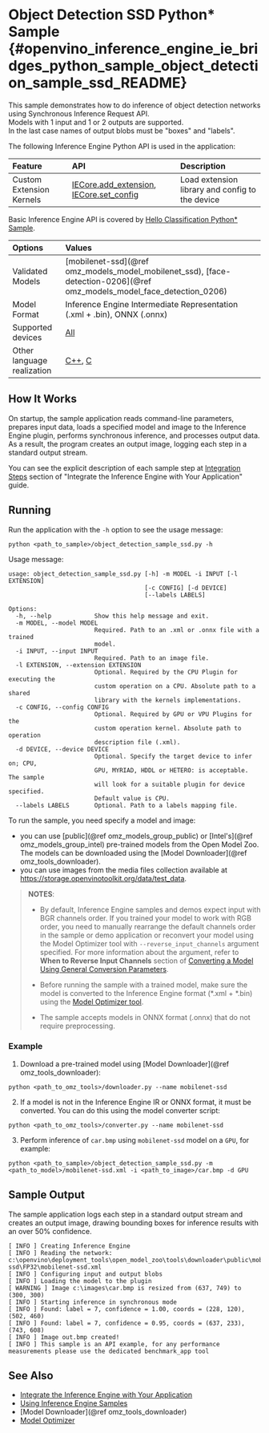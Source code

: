 # Object Detection SSD Python* Sample {#openvino_inference_engine_ie_bridges_python_sample_object_detection_sample_ssd_README}

This sample demonstrates how to do inference of object detection networks using Synchronous Inference Request API.  
Models with 1 input and 1 or 2 outputs are supported.  
In the last case names of output blobs must be "boxes" and "labels".

The following Inference Engine Python API is used in the application:

| Feature                  | API                                                                                                                         | Description                                           |
| :----------------------- | :-------------------------------------------------------------------------------------------------------------------------- | :---------------------------------------------------- |
| Custom Extension Kernels | [IECore.add_extension], [IECore.set_config]                                                                                 | Load extension library and config to the device       |

Basic Inference Engine API is covered by [Hello Classification Python* Sample](../hello_classification/README.md).

| Options                    | Values                                                                                                                                                                                                                                                                                |
| :------------------------- | :------------------------------------------------------------------------------------------------------------------------------------------------------------------------------------------------------------------------------------------------------------------------------------ |
| Validated Models           | [mobilenet-ssd](@ref omz_models_model_mobilenet_ssd), [face-detection-0206](@ref omz_models_model_face_detection_0206) |
| Model Format               | Inference Engine Intermediate Representation (.xml + .bin), ONNX (.onnx) |
| Supported devices          | [All](../../../docs/IE_DG/supported_plugins/Supported_Devices.md) |
| Other language realization | [C++](../../../samples/cpp/object_detection_sample_ssd/README.md), [C](../../c/object_detection_sample_ssd/README.md) |

## How It Works

On startup, the sample application reads command-line parameters, prepares input data, loads a specified model and image to the Inference Engine plugin, performs synchronous inference, and processes output data.  
As a result, the program creates an output image, logging each step in a standard output stream.

You can see the explicit description of
each sample step at [Integration Steps](../../../docs/IE_DG/Integrate_with_customer_application_new_API.md) section of "Integrate the Inference Engine with Your Application" guide.

## Running

Run the application with the `-h` option to see the usage message:

```
python <path_to_sample>/object_detection_sample_ssd.py -h
```

Usage message:

```
usage: object_detection_sample_ssd.py [-h] -m MODEL -i INPUT [-l EXTENSION]
                                      [-c CONFIG] [-d DEVICE]
                                      [--labels LABELS]

Options:
  -h, --help            Show this help message and exit.
  -m MODEL, --model MODEL
                        Required. Path to an .xml or .onnx file with a trained
                        model.
  -i INPUT, --input INPUT
                        Required. Path to an image file.
  -l EXTENSION, --extension EXTENSION
                        Optional. Required by the CPU Plugin for executing the
                        custom operation on a CPU. Absolute path to a shared
                        library with the kernels implementations.
  -c CONFIG, --config CONFIG
                        Optional. Required by GPU or VPU Plugins for the
                        custom operation kernel. Absolute path to operation
                        description file (.xml).
  -d DEVICE, --device DEVICE
                        Optional. Specify the target device to infer on; CPU,
                        GPU, MYRIAD, HDDL or HETERO: is acceptable. The sample
                        will look for a suitable plugin for device specified.
                        Default value is CPU.
  --labels LABELS       Optional. Path to a labels mapping file.
```

To run the sample, you need specify a model and image:

- you can use [public](@ref omz_models_group_public) or [Intel's](@ref omz_models_group_intel) pre-trained models from the Open Model Zoo. The models can be downloaded using the [Model Downloader](@ref omz_tools_downloader).
- you can use images from the media files collection available at https://storage.openvinotoolkit.org/data/test_data.

> **NOTES**:
>
> - By default, Inference Engine samples and demos expect input with BGR channels order. If you trained your model to work with RGB order, you need to manually rearrange the default channels order in the sample or demo application or reconvert your model using the Model Optimizer tool with `--reverse_input_channels` argument specified. For more information about the argument, refer to **When to Reverse Input Channels** section of [Converting a Model Using General Conversion Parameters](../../../docs/MO_DG/prepare_model/convert_model/Converting_Model_General.md).
>
> - Before running the sample with a trained model, make sure the model is converted to the Inference Engine format (\*.xml + \*.bin) using the [Model Optimizer tool](../../../docs/MO_DG/Deep_Learning_Model_Optimizer_DevGuide.md).
>
> - The sample accepts models in ONNX format (.onnx) that do not require preprocessing.

### Example
1. Download a pre-trained model using [Model Downloader](@ref omz_tools_downloader):
```
python <path_to_omz_tools>/downloader.py --name mobilenet-ssd
```

2. If a model is not in the Inference Engine IR or ONNX format, it must be converted. You can do this using the model converter script:

```
python <path_to_omz_tools>/converter.py --name mobilenet-ssd
```

3. Perform inference of `car.bmp` using `mobilenet-ssd` model on a `GPU`, for example:

```
python <path_to_sample>/object_detection_sample_ssd.py -m <path_to_model>/mobilenet-ssd.xml -i <path_to_image>/car.bmp -d GPU
```

## Sample Output

The sample application logs each step in a standard output stream and creates an output image, drawing bounding boxes for inference results with an over 50% confidence.

```
[ INFO ] Creating Inference Engine
[ INFO ] Reading the network: c:\openvino\deployment_tools\open_model_zoo\tools\downloader\public\mobilenet-ssd\FP32\mobilenet-ssd.xml        
[ INFO ] Configuring input and output blobs
[ INFO ] Loading the model to the plugin
[ WARNING ] Image c:\images\car.bmp is resized from (637, 749) to (300, 300)
[ INFO ] Starting inference in synchronous mode
[ INFO ] Found: label = 7, confidence = 1.00, coords = (228, 120), (502, 460)
[ INFO ] Found: label = 7, confidence = 0.95, coords = (637, 233), (743, 608)
[ INFO ] Image out.bmp created!
[ INFO ] This sample is an API example, for any performance measurements please use the dedicated benchmark_app tool
```

## See Also

- [Integrate the Inference Engine with Your Application](../../../docs/IE_DG/Integrate_with_customer_application_new_API.md)
- [Using Inference Engine Samples](../../../docs/IE_DG/Samples_Overview.md)
- [Model Downloader](@ref omz_tools_downloader)
- [Model Optimizer](../../../docs/MO_DG/Deep_Learning_Model_Optimizer_DevGuide.md)

[IECore]:https://docs.openvinotoolkit.org/latest/ie_python_api/classie__api_1_1IECore.html
[IECore.add_extension]:https://docs.openvinotoolkit.org/latest/ie_python_api/classie__api_1_1IECore.html#a8a4b671a9928c7c059bd1e76d2333967
[IECore.set_config]:https://docs.openvinotoolkit.org/latest/ie_python_api/classie__api_1_1IECore.html#a2c738cee90fca27146e629825c039a05
[IECore.read_network]:https://docs.openvinotoolkit.org/latest/ie_python_api/classie__api_1_1IECore.html#a0d69c298618fab3a08b855442dca430f
[IENetwork.input_info]:https://docs.openvinotoolkit.org/latest/ie_python_api/classie__api_1_1IENetwork.html#data_fields
[IENetwork.outputs]:https://docs.openvinotoolkit.org/latest/ie_python_api/classie__api_1_1IENetwork.html#data_fields
[InputInfoPtr.precision]:https://docs.openvinotoolkit.org/latest/ie_python_api/classie__api_1_1InputInfoPtr.html#data_fields
[DataPtr.precision]:https://docs.openvinotoolkit.org/latest/ie_python_api/classie__api_1_1DataPtr.html#data_fields
[IECore.load_network]:https://docs.openvinotoolkit.org/latest/ie_python_api/classie__api_1_1IECore.html#ac9a2e043d14ccfa9c6bbf626cfd69fcc
[InputInfoPtr.input_data.shape]:https://docs.openvinotoolkit.org/latest/ie_python_api/classie__api_1_1InputInfoPtr.html#data_fields
[ExecutableNetwork.infer]:https://docs.openvinotoolkit.org/latest/ie_python_api/classie__api_1_1ExecutableNetwork.html#aea96e8e534c8e23d8b257bad11063519
